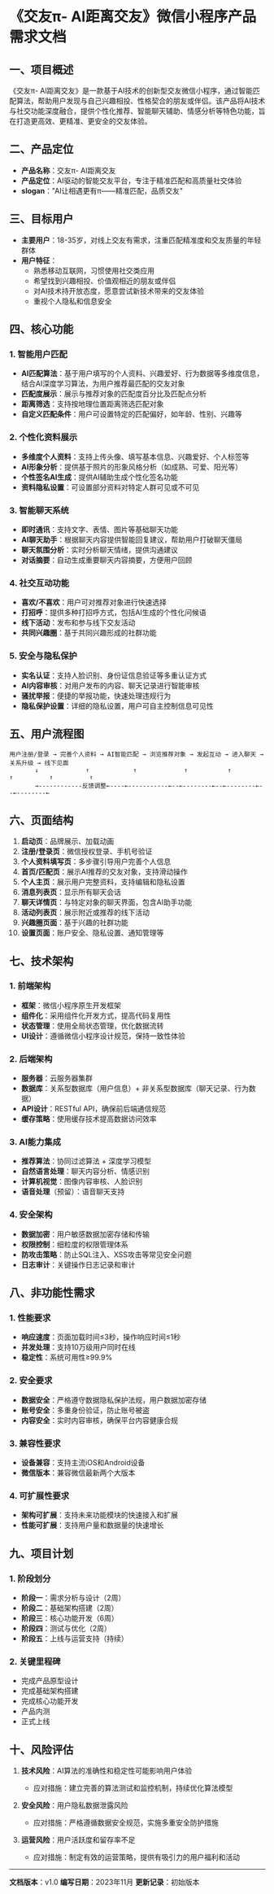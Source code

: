 # 《交友π- Al距离交友》微信小程序产品需求文档

## 一、项目概述

《交友π- Al距离交友》是一款基于AI技术的创新型交友微信小程序，通过智能匹配算法，帮助用户发现与自己兴趣相投、性格契合的朋友或伴侣。该产品将AI技术与社交功能深度融合，提供个性化推荐、智能聊天辅助、情感分析等特色功能，旨在打造更高效、更精准、更安全的交友体验。

## 二、产品定位

- **产品名称**：交友π- Al距离交友
- **产品定位**：AI驱动的智能交友平台，专注于精准匹配和高质量社交体验
- **slogan**："AI让相遇更有π——精准匹配，品质交友"

## 三、目标用户

- **主要用户**：18-35岁，对线上交友有需求，注重匹配精准度和交友质量的年轻群体
- **用户特征**：
  - 熟悉移动互联网，习惯使用社交类应用
  - 希望找到兴趣相投、价值观相近的朋友或伴侣
  - 对AI技术持开放态度，愿意尝试新技术带来的交友体验
  - 重视个人隐私和信息安全

## 四、核心功能

### 1. 智能用户匹配

- **AI匹配算法**：基于用户填写的个人资料、兴趣爱好、行为数据等多维度信息，结合AI深度学习算法，为用户推荐最匹配的交友对象
- **匹配度展示**：展示与推荐对象的匹配度百分比及匹配点分析
- **距离筛选**：支持按地理位置距离筛选匹配对象
- **自定义匹配条件**：用户可设置特定的匹配偏好，如年龄、性别、兴趣等

### 2. 个性化资料展示

- **多维度个人资料**：支持上传头像、填写基本信息、兴趣爱好、个人标签等
- **AI形象分析**：提供基于照片的形象风格分析（如成熟、可爱、阳光等）
- **个性签名AI生成**：提供AI辅助生成个性化签名功能
- **资料隐私设置**：可设置部分资料对特定人群可见或不可见

### 3. 智能聊天系统

- **即时通讯**：支持文字、表情、图片等基础聊天功能
- **AI聊天助手**：根据聊天内容提供智能回复建议，帮助用户打破聊天僵局
- **聊天氛围分析**：实时分析聊天情绪，提供沟通建议
- **对话摘要**：自动生成重要聊天内容摘要，方便用户回顾

### 4. 社交互动功能

- **喜欢/不喜欢**：用户可对推荐对象进行快速选择
- **打招呼**：提供多种打招呼方式，包括AI生成的个性化问候语
- **线下活动**：发布和参与线下交友活动
- **共同兴趣圈**：基于共同兴趣形成的社群功能

### 5. 安全与隐私保护

- **实名认证**：支持人脸识别、身份证信息验证等多重认证方式
- **AI内容审核**：对用户发布的内容、聊天记录进行智能审核
- **骚扰举报**：便捷的举报功能，快速处理违规行为
- **隐私保护设置**：详细的隐私设置，用户可自主控制信息可见性

## 五、用户流程图

```
用户注册/登录 → 完善个人资料 → AI智能匹配 → 浏览推荐对象 → 发起互动 → 进入聊天 → 关系升级 → 线下见面
       ↓             ↑            ↑             ↑           ↑          ↑          ↑          ↑
       →------------反馈调整←----←-----------←--←--------←--←--------←--←--------←
```

## 六、页面结构

1. **启动页**：品牌展示、加载动画
2. **注册/登录页**：微信授权登录、手机号验证
3. **个人资料填写页**：多步骤引导用户完善个人信息
4. **首页/匹配页**：展示AI推荐的交友对象，支持滑动操作
5. **个人主页**：展示用户完整资料，支持编辑和隐私设置
6. **消息列表页**：显示所有聊天会话
7. **聊天详情页**：与特定对象的聊天界面，包含AI助手功能
8. **活动列表页**：展示附近或推荐的线下活动
9. **兴趣圈页面**：基于兴趣的社群功能
10. **设置页面**：账户安全、隐私设置、通知管理等

## 七、技术架构

### 1. 前端架构
- **框架**：微信小程序原生开发框架
- **组件化**：采用组件化开发方式，提高代码复用性
- **状态管理**：使用全局状态管理，优化数据流转
- **UI设计**：遵循微信小程序设计规范，保持一致性体验

### 2. 后端架构
- **服务器**：云服务器集群
- **数据库**：关系型数据库（用户信息）+ 非关系型数据库（聊天记录、行为数据）
- **API设计**：RESTful API，确保前后端通信规范
- **缓存策略**：使用缓存技术提高数据访问效率

### 3. AI能力集成
- **推荐算法**：协同过滤算法 + 深度学习模型
- **自然语言处理**：聊天内容分析、情感识别
- **计算机视觉**：图像内容审核、人脸识别
- **语音处理**（预留）：语音聊天支持

### 4. 安全架构
- **数据加密**：用户敏感数据加密存储和传输
- **权限控制**：细粒度的权限管理体系
- **防攻击策略**：防止SQL注入、XSS攻击等常见安全问题
- **日志审计**：关键操作日志记录和审计

## 八、非功能性需求

### 1. 性能要求
- **响应速度**：页面加载时间≤3秒，操作响应时间≤1秒
- **并发处理**：支持10万级用户同时在线
- **稳定性**：系统可用性≥99.9%

### 2. 安全要求
- **数据安全**：严格遵守数据隐私保护法规，用户数据加密存储
- **账号安全**：多重身份验证，防止账号被盗
- **内容安全**：实时内容审核，确保平台内容健康合规

### 3. 兼容性要求
- **设备兼容**：支持主流iOS和Android设备
- **微信版本**：兼容微信最新两个大版本

### 4. 可扩展性要求
- **架构可扩展**：支持未来功能模块的快速接入和扩展
- **性能可扩展**：支持用户量和数据量的快速增长

## 九、项目计划

### 1. 阶段划分
- **阶段一**：需求分析与设计（2周）
- **阶段二**：基础架构搭建（2周）
- **阶段三**：核心功能开发（6周）
- **阶段四**：测试与优化（2周）
- **阶段五**：上线与运营支持（持续）

### 2. 关键里程碑
- 完成产品原型设计
- 完成基础架构搭建
- 完成核心功能开发
- 产品内测
- 正式上线

## 十、风险评估

1. **技术风险**：AI算法的准确性和稳定性可能影响用户体验
   - 应对措施：建立完善的算法测试和监控机制，持续优化算法模型

2. **安全风险**：用户隐私数据泄露风险
   - 应对措施：严格遵循数据安全规范，实施多重安全防护措施

3. **运营风险**：用户活跃度和留存率不足
   - 应对措施：制定有效的运营策略，提供有吸引力的用户福利和活动

---

**文档版本**：v1.0
**编写日期**：2023年11月
**更新记录**：初始版本